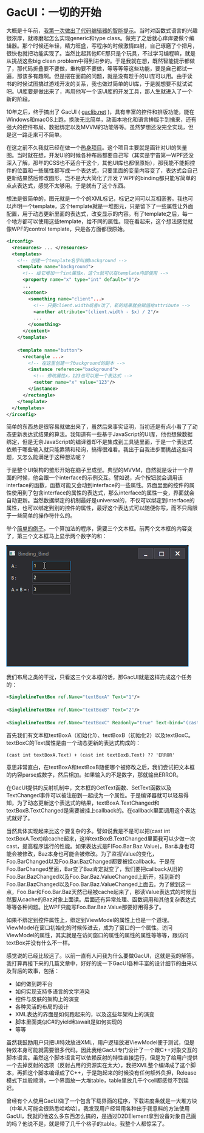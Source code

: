 # GacUI：一切的开始

大概是十年前，[我第一次做出了代码编辑器的智能提示](http://www.cppblog.com/vczh/archive/2010/11/07/132876.html)。当时对函数式语言的兴趣很浓厚，就琢磨起怎么实现generic和type class。做完了之后就心痒痒要做个编辑器。那个时候还年轻，精力旺盛，写程序的时候激情四射，自己琢磨了个把月，很快也就把功能实现了。当然比起其他IDE那只是个玩具，不过学习编程嘛，就是从挑战这些big clean problem中得到进步的。于是我就在想，既然智能提示都做了，那代码折叠要不要做，重构要不要做，等等等等这些功能，要是自己都试一遍，那该多有趣啊。但是摆在面前的问题，就是没有趁手的UI库可以用。由于读书的时候试图搞过游戏开发的关系，我也做过简单的UI库，于是就想要不就试试吧。UI库要是做出来了，再用他写一个该UI库的开发工具，那人生就进入了一个新的阶段。

10年之后，终于搞出了 GacUI ( [gaclib.net](http://gaclib.net) )，具有丰富的控件和排版功能，能在Windows和macOS上跑，换肤无比简单，动画本地化和语言排版手到擒来，还有强大的控件布局、数据绑定以及MVVM的功能等等。虽然梦想还没完全实现，但是这一路走来可不简单。

在这之前不久我就已经在做一个[热身项目](http://www.cppblog.com/vczh/archive/2009/08/20/93951.html)。这个项目主要就是画针对UI的矢量图。当时就在想，开发UI的时候各种布局都要自己写（其实是宇宙第一WPF还没深入了解，那年的CSS也不适合干这个，其他UI库也都很原始），那我能不能把控件的位置和一些属性都写成一个表达式，只要里面的变量内容变了，表达式会自己更新结果然后修改图形，岂不是大大简化了开发？WPF的binding都只能写简单的点点表达式，感觉不太够用。于是就有了这个东西。

想法是很简单的，图元就是一个个的XML标记，标记之间可以互相嵌套。我也可以声明一个template，这个template就是一堆图元，只是留下了一些属性让外面配置，用于动态更新里面的表达式，改变显示的内容。有了template之后，每一个地方都可以使用这些template，给不同的属性。现在看起来，这个想法感觉就像WPF的control template，只是各方面都很原始。

```XML
<irconfig>
  <resources> ... </resources>
  <templates>
    <!-- 创建一个template名字叫做background -->
    <template name="background">
      <!-- 给它增加一个int属性x，这个x就可以在template内部使用 -->
      <property name="x" type="int" default="0"/>
      ...
      <content>
        <something name="client"...>
          <!-- 只要client.width或者x改了，新的结果就会赋值给attribute -->
          <another attribute="(client.width - $x) / 2"/>
          ...
        </something>
      </content>
    </template>

    <template name="button">
      <rectangle ...>
        <!-- 在这里创建一个background的副本 -->
        <instance reference="background">
          <!-- 修改属性x，123也可以是一个表达式 -->
          <setter name="x" value="123"/>
        </instance>
      </rectangle>
    </template>
  </templates>
</irconfig>
```

简单的东西总是很容易就做出来了，虽然后来事实证明，当初还是有点小看了了动态更新表达式结果的算法。我知道有一些基于JavaScript的UI库，他也想做数据绑定，但是无奈JavaScript的编译器却不是集成到工具链里面，于是一个表达式依赖于哪些输入就只能靠猜和轮询，搞得很难看。我出于自我进步而挑战这些问题，又怎么能满足于这种想法呢？

于是整个UI架构的雏形开始在脑子里成型。典型的MVVM，自然就是设计一个界面的时候，他会跟一个interface的示例交互。譬如说，点个按钮就会调用该interface的函数，函数可能又会动到interface的一些属性。界面里面的控件的属性使用到了包含interface的属性的表达式，那么interface的属性一变，界面就会自动更新。当然数据绑定的机制最好是universal的，不仅可以绑定到interface的属性，也可以绑定到别的控件的属性，最好这个表达式可以随便你写，而不只局限于一些简单的操作符什么的。

举个[简单的例子](https://github.com/vczh-libraries/Release/blob/master/Tutorial/GacUI_Xml/Binding_Bind/UI/Resource.xml)。一个算加法的程序，需要三个文本框。前两个文本框的内容变了，第三个文本框马上显示两个数字的和：

![](Images/Binding_Bind.gif)

我们布局之类的干扰，只看这三个文本框的话，那GacUI就是这样完成这个任务的：

```XML
<SinglelineTextBox ref.Name="textBoxA" Text="1"/>

<SinglelineTextBox ref.Name="textBoxB" Text="2"/>

<SinglelineTextBox ref.Name="textBoxC" Readonly="true" Text-bind="(cast int textBoxA.Text) + (cast int textBoxB.Text) ?? 'ERROR'"/>
```

首先我们有文本框textBoxA（初始化1）、textBoxB（初始化2）以及textBoxC。textBoxC的Text属性是由一个动态更新的表达式构成的：

```
(cast int textBoxA.Text) + (cast int textBoxB.Text) ?? 'ERROR'
```

意思非常直白，在textBoxA和textBoxB随便哪个被修改之后，我们尝试把文本框的内容parse成数字，然后相加。如果输入的不是数字，那就输出ERROR。

在GacUI提供的反射机制中，文本框的GetText函数、SetText函数以及TextChanged事件可以被注册到一起成为一个属性。于是编译器就可以轻易得知，为了动态更新这个表达式的结果，textBoxA.TextChanged和textBoxB.TextChanged是需要被挂上callback的。在callback里面调用这个表达式就好了。

当然具体实现起来比这个要复杂的多。譬如说我是不是可以把(cast int textBoxA.Text)给cache起来，这样textBoxB.TextChanged里面我可以少做一次cast，提高程序运行的性能。如果表达式是F(Foo.Bar.Baz.Value)，Bar本身也可能会被修改，Baz本身也可能会被修改。为了监视Value的变化，Foo.BarChanged以及Foo.Bar.BazChanged都要被挂callback。于是在Foo.BarChanged里面，Bar变了Baz肯定就变了，我们要把callback从旧的Foo.Bar.BazChanged以及Foo.Bar.Baz.ValueChanged上断开，挂到新的Foo.Bar.BazChanged以及Foo.Bar.Baz.ValueChanged上面去。为了做到这一点，Foo.Bar和Foo.Bar.Baz天然已经被cache起来了，那读Value表达式的时候当然要从cache的Baz对象上面读。后面还有异常处理、函数调用和其他复杂表达式等等各种问题。比WPF只能写Foo.Bar.Baz.Value那要好用得多了。

如果不绑定到控件属性上，绑定到ViewModel的属性上也是一个道理。ViewModel在窗口初始化的时候传进去，成为了窗口的一个属性。访问ViewModel的属性，其实就是在访问窗口的属性的属性的属性等等等，跟访问textBox并没有什么不一样。

感觉说的已经比较远了。以前一直有人问我为什么要做GacUI，这就是我的解答。我打算再接下来的几篇文章中，好好的说一下GacUI各种丰富的设计细节的由来以及背后的故事，包括：

- 如何做到跨平台
- 如何实现支持多语言的文字渲染
- 控件与皮肤的架构上的演变
- 各种灵活的布局的设计
- XML表达的界面是如何跑起来的，以及这些年架构上的演变
- 脚本里面类似C#的yield和await是如何实现的
- 等等

虽然我鼓励用户只把UI特效放进XML，用户逻辑放进ViewModel便于测试，但是特效本身可能就需要很多代码。因此我给GacUI专门设计了一个跟C++对象交互的脚本语言。虽然这个脚本语言可以依赖反射的特性直接运行，但是为了给用户提供一个去掉反射的选项（反射占用的资源实在太大），我把XML整个编译成了这个脚本，再把这个脚本编译成了C++，于是跑起来的时候没有任何额外负担，Release模式下丝般顺滑，一个界面放一大堆table，table里放几千个cell都感觉不到延迟。

曾经有个人使用GacUI做了一个包含下载界面的程序，下载进度条就是一大堆方块（中年人可能会很熟悉哈哈哈）。我发现用户经常用各种出乎我意料的方法使用GacUI，我就问他这么多东西怎么搞的，是通过D2DElement拿到设备对象自己画的吗？他说不是，就是带了几千个格子的table。我整个人都惊呆了。
